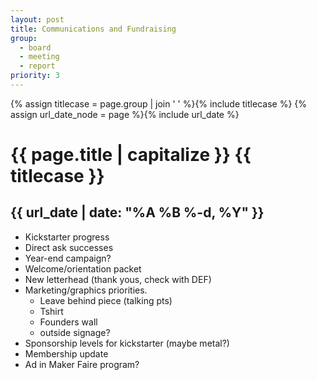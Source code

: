 ```yaml
---
layout: post
title: Communications and Fundraising
group:
  - board
  - meeting
  - report
priority: 3
---
```


{% assign titlecase = page.group | join ' ' %}{% include titlecase %}
{% assign url_date_node = page %}{% include url_date %}
# {{ page.title | capitalize }} {{ titlecase }}
## {{ url_date | date: "%A %B %-d, %Y" }}

* Kickstarter progress
* Direct ask successes
* Year-end campaign?
* Welcome/orientation packet
* New letterhead (thank yous, check with DEF)
* Marketing/graphics priorities.
    * Leave behind piece (talking pts)
    * Tshirt
    * Founders wall
    * outside signage?
* Sponsorship levels for kickstarter (maybe metal?)
* Membership update
* Ad in Maker Faire program?